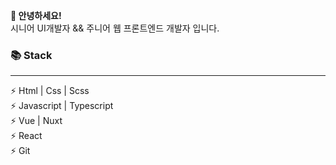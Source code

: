 **👋 안녕하세요!**  
시니어 UI개발자 && 주니어 웹 프론트엔드 개발자 입니다.  

### **📚 Stack**  
------------------
⚡ Html | Css | Scss  
⚡ Javascript | Typescript  
⚡ Vue | Nuxt  
⚡ React  
⚡ Git
